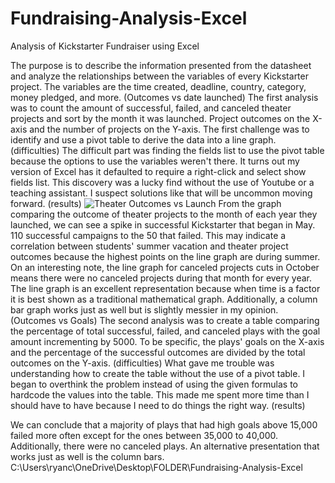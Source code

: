 # Fundraising-Analysis-Excel
Analysis of Kickstarter Fundraiser using Excel

The purpose is to describe the information presented from the datasheet and analyze the relationships between the variables of every Kickstarter project. The variables are the time created, deadline, country, category, money pledged, and more.
(Outcomes vs date launched)
The first analysis was to count the amount of successful, failed, and canceled theater projects and sort by the month it was launched. Project outcomes on the X-axis and the number of projects on the Y-axis. The first challenge was to identify and use a pivot table to derive the data into a line graph.
(difficulties)
The difficult part was finding the fields list to use the pivot table because the options to use the variables weren't there. It turns out my version of Excel has it defaulted to require a right-click and select show fields list. This discovery was a lucky find without the use of Youtube or a teaching assistant. I suspect solutions like that will be uncommon moving forward.
(results)
![Theater Outcomes vs Launch](C:\Users\ryanc\OneDrive\Desktop\FOLDER\Fundraising-Analysis-Excel/Theater_Outcomes_vs_Launch "Results 1")
From the graph comparing the outcome of theater projects to the month of each year they launched, we can see a spike in successful Kickstarter that began in May. 110 successful campaigns to the 50 that failed. This may indicate a correlation between students' summer vacation and theater project outcomes because the highest points on the line graph are during summer. On an interesting note, the line graph for canceled projects cuts in October means there were no canceled projects during that month for every year. The line graph is an excellent representation because when time is a factor it is best shown as a traditional mathematical graph. Additionally, a column bar graph works just as well but is slightly messier in my opinion.
(Outcomes vs Goals)
The second analysis was to create a table comparing the percentage of total successful, failed, and canceled plays with the goal amount incrementing by 5000. To be specific, the plays' goals on the X-axis and the percentage of the successful outcomes are divided by the total outcomes on the Y-axis.
(difficulties)
What gave me trouble was understanding how to create the table without the use of a pivot table. I began to overthink the problem instead of using the given formulas to hardcode the values into the table. This made me spent more time than I should have to have because I need to do things the right way.
(results)

We can conclude that a majority of plays that had high goals above 15,000 failed more often except for the ones between 35,000 to 40,000. Additionally, there were no canceled plays. An alternative presentation that works just as well is the column bars.
C:\Users\ryanc\OneDrive\Desktop\FOLDER\Fundraising-Analysis-Excel
